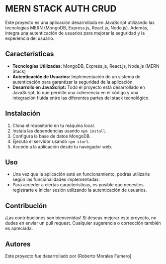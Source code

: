 # MERN STACK AUTH CRUD

Este proyecto es una aplicación desarrollada en JavaScript utilizando las tecnologías MERN (MongoDB, Express.js, React.js, Node.js). Además, integra una autenticación de usuarios para mejorar la seguridad y la experiencia del usuario.

## Características

- **Tecnologías Utilizadas:** MongoDB, Express.js, React.js, Node.js (MERN Stack)
- **Autenticación de Usuarios:** Implementación de un sistema de autenticación para garantizar la seguridad de la aplicación.
- **Desarrollo en JavaScript:** Todo el proyecto está desarrollado en JavaScript, lo que permite una coherencia en el código y una integración fluida entre las diferentes partes del stack tecnológico.

## Instalación

1. Clona el repositorio en tu máquina local.
2. Instala las dependencias usando `npm install`.
3. Configura la base de datos MongoDB.
4. Ejecuta el servidor usando `npm start`.
5. Accede a la aplicación desde tu navegador web.

## Uso

- Una vez que la aplicación esté en funcionamiento, podrás utilizarla según las funcionalidades implementadas.
- Para acceder a ciertas características, es posible que necesites registrarte e iniciar sesión utilizando la autenticación de usuarios.

## Contribución

¡Las contribuciones son bienvenidas! Si deseas mejorar este proyecto, no dudes en enviar un pull request. Cualquier sugerencia o corrección también es apreciada.

## Autores

Este proyecto fue desarrollado por [Roberto Morales Fumero].
